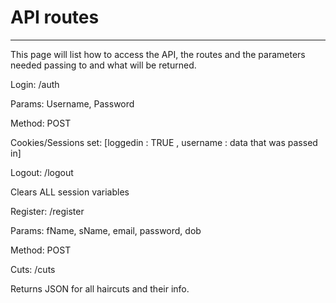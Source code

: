 # API routes
-------------
This page will list how to access the API, the routes and the parameters needed passing to and what will be returned.


Login: /auth

  Params: Username, Password

  Method: POST
  
  Cookies/Sessions set: [loggedin : TRUE , username : data that was passed in]
  
Logout: /logout

  Clears ALL session variables

Register: /register

  Params: fName, sName, email, password, dob

  Method: POST

Cuts: /cuts

  Returns JSON for all haircuts and their info.